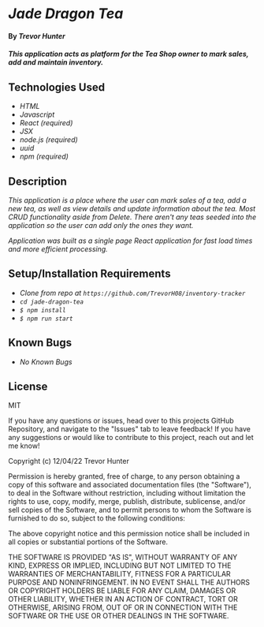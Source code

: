 # _Jade Dragon Tea_

#### By _**Trevor Hunter**_

#### _This application acts as platform for the Tea Shop owner to mark sales, add and maintain inventory._

## Technologies Used

* _HTML_
* _Javascript_
* _React (required)_
* _JSX_
* _node.js (required)_
* _uuid_
* _npm (required)_

## Description

_This application is a place where the user can mark sales of a tea, add a new tea, as well as view details and update information about the tea. Most CRUD functionality aside from Delete. There aren't any teas seeded into the application so the user can add only the ones they want._

_Application was built as a single page React application for fast load times and more efficient processing._

## Setup/Installation Requirements

* _Clone from repo at ``` https://github.com/TrevorH08/inventory-tracker ```_
* _```cd jade-dragon-tea```_
* _```$ npm install```_
* _```$ npm run start```_

## Known Bugs

* _No Known Bugs_

## License

MIT

If you have any questions or issues, head over to this projects GitHub Repository, and navigate to the "Issues" tab to leave feedback! If you have any suggestions or would like to contribute to this project, reach out and let me know!

Copyright (c) 12/04/22 Trevor Hunter

Permission is hereby granted, free of charge, to any person obtaining a copy of this software and associated documentation files (the "Software"), to deal in the Software without restriction, including without limitation the rights to use, copy, modify, merge, publish, distribute, sublicense, and/or sell copies of the Software, and to permit persons to whom the Software is furnished to do so, subject to the following conditions:

The above copyright notice and this permission notice shall be included in all copies or substantial portions of the Software.

THE SOFTWARE IS PROVIDED "AS IS", WITHOUT WARRANTY OF ANY KIND, EXPRESS OR IMPLIED, INCLUDING BUT NOT LIMITED TO THE WARRANTIES OF MERCHANTABILITY, FITNESS FOR A PARTICULAR PURPOSE AND NONINFRINGEMENT. IN NO EVENT SHALL THE AUTHORS OR COPYRIGHT HOLDERS BE LIABLE FOR ANY CLAIM, DAMAGES OR OTHER LIABILITY, WHETHER IN AN ACTION OF CONTRACT, TORT OR OTHERWISE, ARISING FROM, OUT OF OR IN CONNECTION WITH THE SOFTWARE OR THE USE OR OTHER DEALINGS IN THE SOFTWARE.
